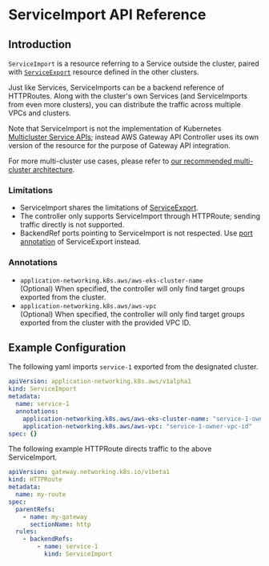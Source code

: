 # ServiceImport API Reference

## Introduction

`ServiceImport` is a resource referring to a Service outside the cluster, paired with [`ServiceExport`](service-export.md)
resource defined in the other clusters.

Just like Services, ServiceImports can be a backend reference of HTTPRoutes. Along with the cluster's own Services
(and ServiceImports from even more clusters), you can distribute the traffic across multiple VPCs and clusters.

Note that ServiceImport is not the implementation of Kubernetes [Multicluster Service APIs](https://multicluster.sigs.k8s.io/concepts/multicluster-services-api/);
instead AWS Gateway API Controller uses its own version of the resource for the purpose of Gateway API integration.

For more multi-cluster use cases, please refer to [our recommended multi-cluster architecture](../guides/multi-cluster.md).

### Limitations
* ServiceImport shares the limitations of [ServiceExport](service-export.md).
* The controller only supports ServiceImport through HTTPRoute; sending traffic directly is not supported.
* BackendRef ports pointing to ServiceImport is not respected. Use [port annotation](service-export.md#annotations) of ServiceExport instead.

### Annotations
* `application-networking.k8s.aws/aws-eks-cluster-name`  
  (Optional) When specified, the controller will only find target groups exported from the cluster.
* `application-networking.k8s.aws/aws-vpc`  
  (Optional) When specified, the controller will only find target groups exported from the cluster with the provided VPC ID.

## Example Configuration

The following yaml imports `service-1` exported from the designated cluster.
```yaml
apiVersion: application-networking.k8s.aws/v1alpha1
kind: ServiceImport
metadata:
  name: service-1
  annotations:
    application-networking.k8s.aws/aws-eks-cluster-name: "service-1-owner-cluster"
    application-networking.k8s.aws/aws-vpc: "service-1-owner-vpc-id"
spec: {}
```

The following example HTTPRoute directs traffic to the above ServiceImport.
```yaml
apiVersion: gateway.networking.k8s.io/v1beta1
kind: HTTPRoute
metadata:
  name: my-route
spec:
  parentRefs:
    - name: my-gateway
      sectionName: http
  rules:
    - backendRefs:
        - name: service-1
          kind: ServiceImport
```